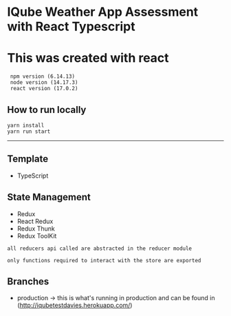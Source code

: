 # IQube Weather App Assessment with React Typescript

# This was created with react

```
 npm version (6.14.13)
 node version (14.17.3)
 react version (17.0.2)

```

## How to run locally

```
yarn install
yarn run start
```

---

## Template
- TypeScript


## State Management

- Redux
- React Redux
- Redux Thunk
- Redux ToolKit

```
all reducers api called are abstracted in the reducer module

only functions required to interact with the store are exported
```

## Branches

- production -&gt; this is what's running in production and can be found in (http://iqubetestdavies.herokuapp.com/)

